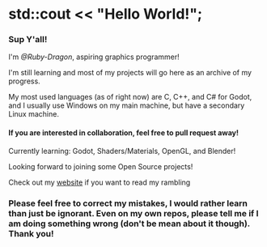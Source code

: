 # std::cout << "Hello World!";

### Sup Y'all!

I'm *@Ruby-Dragon*, aspiring graphics programmer!

I'm still learning and most of my projects will go here as an archive of my progress.

My most used languages (as of right now) are C, C++, and C# for Godot, and I usually use Windows on my main machine, but have a secondary Linux machine.

#### If you are interested in collaboration, feel free to pull request away!

Currently learning: Godot, Shaders/Materials, OpenGL, and Blender!

Looking forward to joining some Open Source projects!

Check out my [website](https://ruby-dragon.github.io/notes/) if you want to read my rambling

### Please feel free to correct my mistakes, I would rather learn than just be ignorant. Even on my own repos, please tell me if I am doing something wrong (don't be mean about it though). Thank you!
